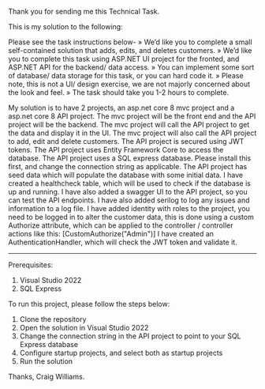Thank you for sending me this Technical Task.

This is my solution to the following:

Please see the task instructions below-
» We’d like you to complete a small self-contained solution that adds, edits, and deletes
customers.
» We’d like you to complete this task using ASP.NET UI project for the fronted, and ASP.NET
API for the backend/ data access.
» You can implement some sort of database/ data storage for this task, or you can hard code
it.
» Please note, this is not a UI/ design exercise, we are not majorly concerned about the look
and feel.
» The task should take you 1-2 hours to complete.

My solution is to have 2 projects, an asp.net core 8 mvc project and a asp.net core 8 API project.
The mvc project will be the front end and the API project will be the backend. 
The mvc project will call the API project to get the data and display it in the UI. 
The mvc project will also call the API project to add, edit and delete customers.
The API project is secured using JWT tokens.
The API project uses Entity Framework Core to access the database.
The API project uses a SQL express database. Please install this first, and change the connection string as applicable.
The API project has seed data which will populate the database with some initial data.
I have created a healthcheck table, which will be used to check if the database is up and running.
I have also added a swagger UI to the API project, so you can test the API endpoints.
I have also added serilog to log any issues and information to a log file.
I have added identity with roles to the project, you need to be logged in to alter the customer data, this is done using a custom Authorize attribute, which can be applied to the controller / controller actions like this: [CustomAuthorize("Admin")]
I have created an AuthenticationHandler, which will check the JWT token and validate it.

----------------------------------------------------------------------------------------------------------------------------

Prerequisites:
1. Visual Studio 2022
2. SQL Express

To run this project, please follow the steps below:
1. Clone the repository
2. Open the solution in Visual Studio 2022
3. Change the connection string in the API project to point to your SQL Express database
4. Configure startup projects, and select both as startup projects
5. Run the solution

Thanks, Craig Williams.
